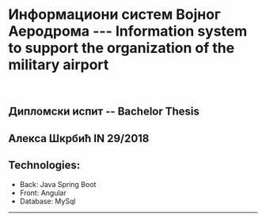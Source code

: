# Информациони систем Војног Аеродрома --- Information system to support the organization of the military airport


<br>
<h2> Дипломски испит -- Bachelor Thesis </h2>
   <h2> Алекса Шкрбић IN 29/2018  </h2> 


<h2>Technologies:</h2>
<ul>
  <li>Back: Java Spring Boot</li>
  <li>Front: Angular</li>
  <li>Database: MySql </li>
  
</ul>

<hr>
